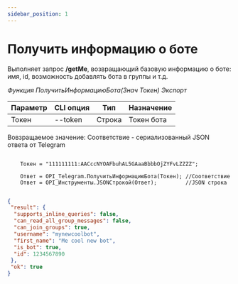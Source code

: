 ```yaml
---
sidebar_position: 1
---
```


# Получить информацию о боте
Выполняет запрос **/getMe**, возвращающий базовую информацию о боте: имя, id, возможность добавлять бота в группы и т.д.


*Функция ПолучитьИнформациюБота(Знач Токен) Экспорт*

  | Параметр | CLI опция | Тип | Назначение |
  |-|-|-|-|
  | Токен | --token | Строка | Токен бота |
  
  Вовзращаемое значение: Соответствие - сериализованный JSON ответа от Telegram


```bsl title="Пример кода"
	
	Токен = "111111111:AACccNYOAFbuhAL5GAaaBbbbOjZYFvLZZZZ";
	
	Ответ = OPI_Telegram.ПолучитьИнформациюБота(Токен); //Соответствие
	Ответ = OPI_Инструменты.JSONСтрокой(Ответ);         //JSON строка
	
```

```json title="Результат"
{
 "result": {
  "supports_inline_queries": false,
  "can_read_all_group_messages": false,
  "can_join_groups": true,
  "username": "mynewcoolbot",
  "first_name": "Me cool new bot",
  "is_bot": true,
  "id": 1234567890
 },
 "ok": true
}
```
